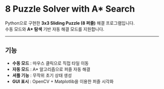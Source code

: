 # 8 Puzzle Solver with A* Search

Python으로 구현한 **3x3 Sliding Puzzle (8 퍼즐)** 해결 프로그램입니다.  
수동 모드와 **A\* 탐색** 기반 자동 해결 모드를 지원합니다.

---

## 기능
- **수동 모드** : 마우스 클릭으로 직접 타일 이동
- **자동 모드** : A\* 알고리즘으로 퍼즐 자동 해결
- **셔플 기능** : 무작위 초기 상태 생성
- **GUI 표시** : OpenCV + Matplotlib을 이용한 퍼즐 시각화
